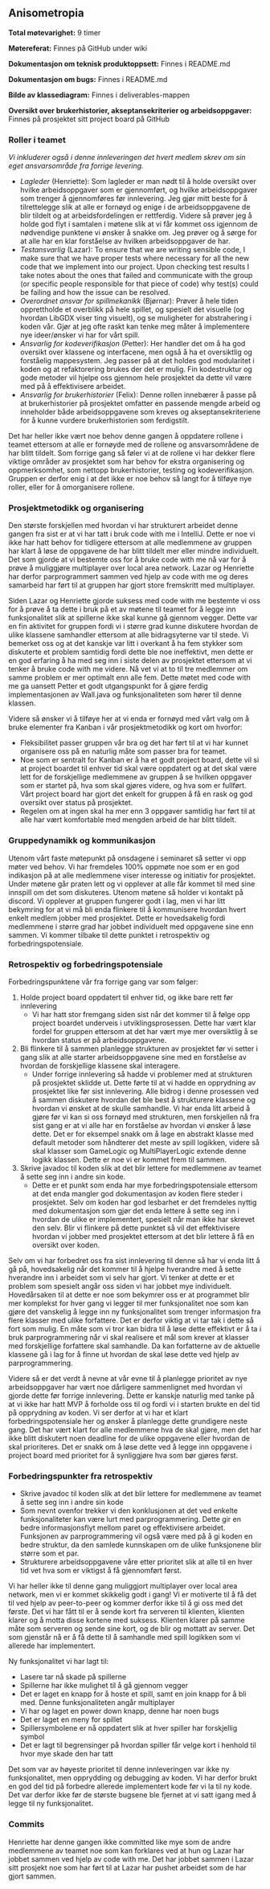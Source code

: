 ## Anisometropia

**Total møtevarighet:** 9 timer

**Møtereferat:** Finnes på GitHub under wiki

**Dokumentasjon om teknisk produktoppsett:** Finnes i README.md

**Dokumentasjon om bugs:** Finnes i README.md

**Bilde av klassediagram:** Finnes i deliverables-mappen

**Oversikt over brukerhistorier, akseptansekriterier og arbeidsoppgaver:** Finnes på prosjektet sitt project board på GitHub

### Roller i teamet
_Vi inkluderer også i denne innleveringen det hvert medlem skrev om sin eget ansvarsområde fra forrige levering._
*	_Lagleder_ (Henriette): Som lagleder er man nødt til å holde oversikt over hvilke arbeidsoppgaver som er gjennomført, og hvilke arbeidsoppgaver som trenger å gjennomføres før innlevering. Jeg gjør mitt beste for å tilrettelegge slik at alle er fornøyd og enige i de arbeidsoppgavene de blir tildelt og at arbeidsfordelingen er rettferdig. Videre så prøver jeg å holde god flyt i samtalen i møtene slik at vi får kommet oss igjennom de nødvendige punktene vi ønsker å snakke om. Jeg prøver og å sørge for at alle har en klar forståelse av hvilken arbeidsoppgaver de har.
*	_Testansvarlig_ (Lazar): To ensure that we are writing sensible code, I make sure that we have proper tests where necessary  for all the new code that we implement into our project. Upon checking test results I take notes about the ones that failed and communicate with the group (or specific people responsible for that piece of code) why test(s) could be failing and how the issue can be resolved.
*	_Overordnet ansvar for spillmekanikk_ (Bjørnar): Prøver å hele tiden opprettholde et overblikk på hele spillet, og spesielt det visuelle (og hvordan LibGDX viser ting visuelt), og se muligheter for abstrahering i koden vår. Gjør at jeg ofte raskt kan tenke meg måter å implementere nye ideer/ønsker vi har for vårt spill.
* 	_Ansvarlig for kodeverifikasjon_ (Petter): Her handler det om å ha god oversikt over klassene og interfacene, men også å ha et oversiktlig og forståelig mappesystem. Jeg passer på at det holdes god modularitet i koden og at refaktorering brukes der det er mulig. Fin kodestruktur og gode metoder vil hjelpe oss gjennom hele prosjektet da dette vil være med på å effektivisere arbeidet.
*	_Ansvarlig for brukerhistorier_ (Felix): Denne rollen innebærer å passe på at brukerhistorier på prosjektet omfatter en passende mengde arbeid og inneholder både arbeidsoppgavene som kreves og akseptansekriteriene for å kunne vurdere brukerhistorien som ferdigstilt.

Det har heller ikke vært noe behov denne gangen å oppdatere rollene i teamet ettersom at alle er fornøyde med de rollene og ansvarsområdene de har blitt tildelt. Som forrige gang så føler vi at de rollene vi har dekker flere viktige områder av prosjektet som har behov for ekstra organisering og oppmerksomhet, som nettopp brukerhistorier, testing og kodeverifikasjon.  Gruppen er derfor enig i at det ikke er noe behov så langt for å tilføye nye roller, eller for å omorganisere rollene. 

### Prosjektmetodikk og organisering 

Den største forskjellen med hvordan vi har strukturert arbeidet denne gangen fra sist er at vi har tatt i bruk code with me i IntelliJ. Dette er noe vi ikke har hatt behov for tidligere ettersom at alle medlemmene av gruppen har klart å løse de oppgavene de har blitt tildelt mer eller mindre individuelt. Det som gjorde at vi bestemte oss for å bruke code with me nå var for å prøve å muliggjøre multiplayer over local area network. Lazar og Henriette har derfor parprogrammert sammen ved hjelp av code with me og deres samarbeid har ført til at gruppen har gjort store fremskritt med multiplayer.

Siden Lazar og Henriette gjorde suksess med code with me bestemte vi oss for å prøve å ta dette i bruk på et av møtene til teamet for å legge inn funksjonalitet slik at spillerne ikke skal kunne gå gjennom vegger. Dette var en fin aktivitet for gruppen fordi vi i større grad kunne diskutere hvordan de ulike klassene samhandler ettersom at alle bidragsyterne var til stede.
Vi bemerket oss og at det kanskje var litt i overkant å ha fem stykker som diskuterte et problem samtidig fordi dette ble noe ineffektivt, men dette er en god erfaring å ha med seg inn i siste delen av prosjektet ettersom at vi tenker å bruke code with me videre. Nå vet vi at to til tre medlemmer om samme problem er mer optimalt enn alle fem. Dette møtet med code with me ga uansett Petter et godt utgangspunkt for å gjøre ferdig implementasjonen av Wall.java og funksjonaliteten som hører til denne klassen. 

Videre så ønsker vi å tilføye her at vi enda er fornøyd med vårt valg om å bruke elementer fra Kanban i vår prosjektmetodikk og kort om hvorfor:
- Fleksibilitet passer gruppen vår bra og det har ført til at vi har kunnet organisere oss på en naturlig måte som passer bra for teamet.
- Noe som er sentralt for Kanban er å ha et godt project board, dette vil si at project boardet til enhver tid skal være oppdatert og at det skal være lett for de forskjellige medlemmene av gruppen å se hvilken oppgaver som er startet på, hva som skal gjøres videre, og hva som er fullført. Vårt project board har gjort det enkelt for gruppen å få en rask og god oversikt over status på prosjektet.
- Regelen om at ingen skal ha mer enn 3 oppgaver samtidig har ført til at alle har vært komfortable med mengden arbeid de har blitt tildelt. 

### Gruppedynamikk og kommunikasjon 

Utenom vårt faste møtepunkt på onsdagene i seminaret så setter vi opp møter ved behov.
Vi har fremdeles 100% oppmøte noe som er en god indikasjon på at alle medlemmene viser interesse og initiativ for prosjektet. Under møtene går praten lett og vi opplever at alle får kommet til med sine innspill om det som diskuteres. Utenom møtene så holder vi kontakt på discord. Vi opplever at gruppen fungerer godt i lag, men vi har litt bekymring for at vi må bli enda flinkere til å kommunisere hvordan hvert enkelt medlem jobber med prosjektet. Dette er hovedsakelig fordi medlemmene i større grad har jobbet individuelt med oppgavene sine enn sammen. Vi kommer tilbake til dette punktet i retrospektiv og forbedringspotensiale. 

### Retrospektiv og forbedringspotensiale 

Forbedringspunktene vår fra forrige gang var som følger:
1. Holde project board oppdatert til enhver tid, og ikke bare rett før innlevering
    - Vi har hatt stor fremgang siden sist når det kommer til å følge opp project boardet underveis i utviklingsprosessen. Dette har vært klar fordel for gruppen ettersom at det har vært mye mer oversiktlig å se hvordan status er på arbeidsoppgavene.
2. Bli flinkere til å sammen planlegge strukturen av prosjektet før vi setter i gang slik at alle starter arbeidsoppgavene sine med en forståelse av hvordan de forskjellige klassene skal interagere. 
    - Under forrige innlevering så hadde vi problemer med at strukturen på prosjektet sklidde ut. Dette førte til at vi hadde en opprydning av prosjektet like før sist innlevering. Alle bidrog i denne prosessen ved å sammen diskutere hvordan det ble best å strukturere klassene og hvordan vi ønsket at de skulle samhandle. Vi har enda litt arbeid å gjøre før vi kan si oss fornøyd med strukturen, men forskjellen nå fra sist gang er at vi alle har en forståelse av hvordan vi ønsker å løse dette. Det er for eksempel snakk om å lage en abstrakt klasse med default metoder som håndterer det meste av spill logikken, videre så skal klasser som GameLogic og MultiPlayerLogic extende denne logikk klassen. Dette er noe vi er kommet frem til sammen.
3. Skrive javadoc til koden slik at det blir lettere for medlemmene av teamet å sette seg inn i andre sin kode.
    - Dette er et punkt som enda har mye forbedringspotensiale ettersom at det enda mangler god dokumentasjon av koden flere steder i prosjektet. Selv om koden har god lesbarhet er det fremdeles nyttig med dokumentasjon som gjør det enda lettere å sette seg inn i hvordan de ulike er implementert, spesielt når man ikke har skrevet den selv.  Blir vi flinkere på dette punktet så vil det effektivisere hvordan vi jobber med prosjektet ettersom at det blir lettere å få en oversikt over koden. 

Selv om vi har forbedret oss fra sist innlevering til denne så har vi enda litt å gå på, hovedsakelig når det kommer til å hjelpe hverandre med å sette hverandre inn i arbeidet som vi selv har gjort. Vi tenker at dette er et problem som spesielt angår oss siden vi har jobbet mye individuelt. Hovedårsaken til at dette er noe som bekymrer oss er at programmet blir mer komplekst for hver gang vi legger til mer funksjonalitet noe som kan gjøre det vanskelig å legge inn ny funksjonalitet som trenger informasjon fra flere klasser med ulike forfattere. Det er derfor viktig at vi tar tak i dette så fort som mulig. En måte som vi tror kan bidra til å løse dette effektivt er å ta i bruk parprogrammering når vi skal realisere et mål som krever at klasser med forskjellige forfattere skal samhandle. Da kan forfatterne av de aktuelle klassene gå i lag for å finne ut hvordan de skal løse dette ved hjelp av parprogrammering. 

Videre så er det verdt å nevne at vår evne til å planlegge prioritet av nye arbeidsoppgaver har vært noe dårligere sammenlignet med hvordan vi gjorde dette før forrige innlevering. Dette er kanskje naturlig med tanke på at vi ikke har hatt MVP å forholde oss til og fordi vi i starten brukte en del tid på opprydning av koden. Vi ser derfor at vi har et klart forbedringspotensiale her og ønsker å planlegge dette grundigere neste gang. Det har vært klart for alle medlemmene hva de skal gjøre, men det har ikke blitt diskutert noen deadline for de ulike oppgavene eller hvordan de skal prioriteres. Det er snakk om å løse dette ved å legge inn oppgavene i project board med prioritet for å synliggjøre hva som bør gjøres først.

### Forbedringspunkter fra retrospektiv 
- Skrive javadoc til koden slik at det blir lettere for medlemmene av teamet å sette seg inn i andre sin kode
- Som nevnt ovenfor trekker vi den konklusjonen at det ved enkelte funksjonaliteter kan være lurt med parprogrammering. Dette gir en bedre informasjonsflyt mellom paret og effektivisere arbeidet. Funksjonen av parprogrammering vil også være med på å gi koden en bedre struktur, da den samlede kunnskapen om de ulike funksjonene blir større som et par.
- Strukturere arbeidsoppgavene våre etter prioritet slik at alle til en hver tid vet hva som er viktigst å få gjennomført først.


Vi har heller ikke til denne gang muliggjort multiplayer over local area network, men vi er kommet skikkelig godt i gang! Vi er motiverte til å få det til ved hjelp av peer-to-peer og kommer derfor ikke til å gi oss med det første. Det vi har fått til er å sende kort fra serveren til klienten, klienten klarer og å motta disse kortene med suksess. Klienten klarer på samme måte som serveren og sende sine kort, og de blir og mottatt av server. Det som gjenstår nå er å få dette til å samhandle med spill logikken som vi allerede har implementert.

Ny funksjonalitet vi har lagt til:
- Lasere tar nå skade på spillerne
- Spillerne har ikke mulighet til å gå gjennom vegger
- Det er laget en knapp for å hoste et spill, samt en join knapp for å bli med. Denne funksjonaliteten angår multiplayer
- Vi har og laget en power down knapp, denne har noen bugs
- Det er laget en meny for spillet
- Spillersymbolene er nå oppdatert slik at hver spiller har forskjellig symbol
- Det er lagt til begrensinger på hvordan spiller får velge kort i henhold til hvor mye skade den har tatt

Det som var av høyeste prioritet til denne innleveringen var ikke ny funksjonalitet, men opprydding og debugging av koden. Vi har derfor brukt en god del tid på forbedre allerede implementert kode før vi la til ny kode. Det var derfor ikke før de største bugsene ble fjernet at vi satt igang med å legge til ny funksjonalitet. 

### Commits
Henriette har denne gangen ikke committed like mye som de andre medlemmene av teamet noe som kan forklares ved at hun og Lazar har jobbet sammen ved hjelp av code with me. Det har jobbet sammen i Lazar sitt prosjekt noe som har ført til at Lazar har pushet arbeidet som de har gjort sammen.

